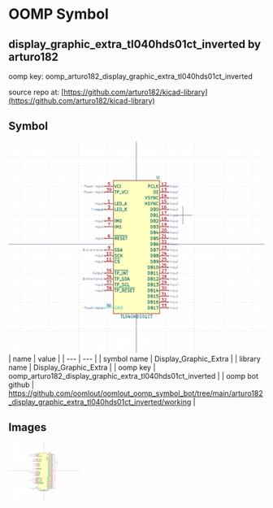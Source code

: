 # OOMP Symbol  
## display_graphic_extra_tl040hds01ct_inverted  by arturo182  
  
oomp key: oomp_arturo182_display_graphic_extra_tl040hds01ct_inverted  
  
source repo at: [https://github.com/arturo182/kicad-library](https://github.com/arturo182/kicad-library)  
## Symbol  
  
[![working.png](working_600.png)](working.png)  
| name | value | 
| --- | --- | 
| symbol name | Display_Graphic_Extra | 
| library name | Display_Graphic_Extra | 
| oomp key | oomp_arturo182_display_graphic_extra_tl040hds01ct_inverted | 
| oomp bot github | https://github.com/oomlout/oomlout_oomp_symbol_bot/tree/main/arturo182_display_graphic_extra_tl040hds01ct_inverted/working | 
## Images  
  
[![working.png](working_140.png)](working.png)  

